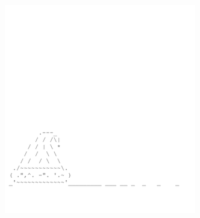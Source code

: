 <img align="left" style="float: left;" src="progress.png" width="530px">

<pre>
&nbsp;
&nbsp;
&nbsp;
&nbsp;
&nbsp;
&nbsp;
&nbsp;
&nbsp;
&nbsp;
&nbsp;
&nbsp;
&nbsp;
&nbsp;
&nbsp;
&nbsp;
&nbsp;
&nbsp;
&nbsp;
&nbsp;
&nbsp;
<a href='day/4'>Day 4: Repose Record</a>
<a href='day/3'>Day 3: No Matter How You Slice It</a>
<a href='day/2'>Day 2: Inventory Management System</a>
<a href='day/1'>Day 1: Chronal Calibration</a>
</pre>
